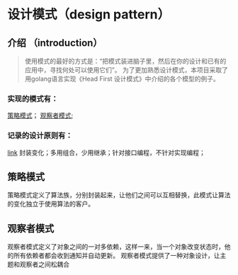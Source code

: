 # 设计模式（design pattern）

## 介绍 （introduction）
> 使用模式的最好的方式是：“把模式装进脑子里，然后在你的设计和已有的应用中，寻找何处可以使用它们”。
为了更加熟悉设计模式，本项目采取了用golang语言实现《Head First 设计模式》中介绍的各个模型的例子。

### 实现的模式有：
[策略模式](https://github.com/DanielBiber/design-pattern-golang/blob/master/strategy.go)；
[观察者模式](https://github.com/DanielBiber/design-pattern-golang/blob/master/observer.go);
### 记录的设计原则有：
[link](https://github.com/DanielBiber/design-pattern-golang/blob/master/principle.md)
封装变化；多用组合，少用继承；针对接口编程，不针对实现编程；

## 策略模式
策略模式定义了算法族，分别封装起来，让他们之间可以互相替换，此模式让算法的变化独立于使用算法的客户。
## 观察者模式
观察者模式定义了对象之间的一对多依赖，这样一来，当一个对象改变状态时，他的所有依赖者都会收到通知并自动更新。 观察者模式提供了一种对象设计，让主题和观察者之间松耦合
